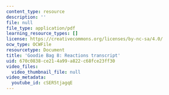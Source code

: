 ```yaml
---
content_type: resource
description: ''
file: null
file_type: application/pdf
learning_resource_types: []
license: https://creativecommons.org/licenses/by-nc-sa/4.0/
ocw_type: OCWFile
resourcetype: Document
title: 'Goodie Bag 8: Reactions transcript'
uid: 670c0838-ce21-4a99-a822-c68fce23ff30
video_files:
  video_thumbnail_file: null
video_metadata:
  youtube_id: cSER5tjagqE
---
```

